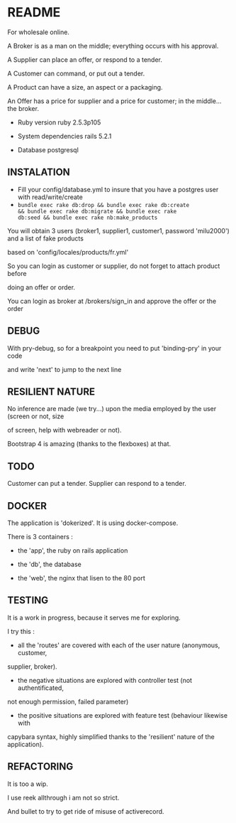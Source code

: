 # README

For wholesale online.

A Broker is as a man on the middle; everything occurs with his approval.

A Supplier can place an offer, or respond to a tender.

A Customer can command, or put out a tender.

A Product can have a size, an aspect or a packaging.

An Offer has a price for supplier and a price for customer; in the middle... the broker.

* Ruby version
ruby 2.5.3p105

* System dependencies
rails 5.2.1

* Database
postgresql

## INSTALATION

* Fill your config/database.yml to insure that you have a postgres user with
  read/write/create
* <code>bundle exec rake db:drop &&  bundle exec rake db:create &&  bundle exec rake db:migrate &&  bundle exec rake db:seed &&  bundle exec rake nb:make_products</code>

You will obtain 3 users (broker1, supplier1, customer1, password 'milu2000') and a list of fake products

based on 'config/locales/products/fr.yml'

So you can login as customer or supplier, do not forget to attach product before

doing an offer or order.

You can login as broker at /brokers/sign_in and approve the offer or the order

## DEBUG

With pry-debug, so for a breakpoint you need to put 'binding-pry' in your code

and write 'next' to jump to the next line

## RESILIENT NATURE

No inference are made (we try...) upon the media employed by the user (screen or not, size

of screen, help with webreader or not).

Bootstrap 4 is amazing (thanks to the flexboxes) at that.

## TODO

Customer can put a tender. Supplier can respond to a tender.

## DOCKER

The application is 'dokerized'. It is using docker-compose.

There is 3 containers :

* the 'app', the ruby on rails application

* the 'db', the database

* the 'web', the nginx that lisen to the 80 port

## TESTING

It is a work in progress, because it serves me for exploring.

I try this :

* all the 'routes' are covered with each of the user nature (anonymous, customer,

supplier, broker).

* the negative situations are explored with controller test (not authentificated,

not enough permission, failed parameter)

* the positive situations are explored with feature test (behaviour likewise with

capybara syntax, highly simplified thanks to the 'resilient' nature of the application).

## REFACTORING

It is too a wip.

I use reek allthrough i am not so strict.

And bullet to try to get ride of misuse of activerecord.
